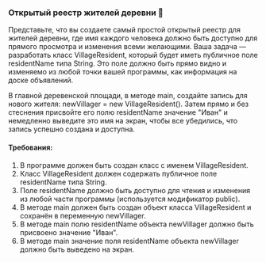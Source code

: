 
### Открытый реестр жителей деревни 🏡

Представьте, что вы создаете самый простой открытый реестр для жителей деревни, где имя каждого человека должно быть доступно для прямого просмотра и изменения всеми желающими. Ваша задача — разработать класс VillageResident, который будет иметь публичное поле residentName типа String. Это поле должно быть прямо видно и изменяемо из любой точки вашей программы, как информация на доске объявлений.

В главной деревенской площади, в методе main, создайте запись для нового жителя: newVillager = new VillageResident(). Затем прямо и без стеснения присвойте его полю residentName значение "Иван" и немедленно выведите это имя на экран, чтобы все убедились, что запись успешно создана и доступна.

#### Требования:
1. В программе должен быть создан класс с именем VillageResident.
2. Класс VillageResident должен содержать публичное поле residentName типа String.
3. Поле residentName должно быть доступно для чтения и изменения из любой части программы (используется модификатор public).
4. В методе main должен быть создан объект класса VillageResident и сохранён в переменную newVillager.
5. В методе main полю residentName объекта newVillager должно быть присвоено значение "Иван".
6. В методе main значение поля residentName объекта newVillager должно быть выведено на экран.